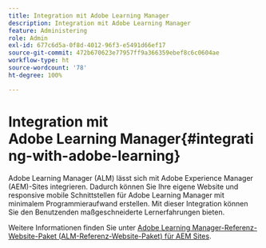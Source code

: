 ```yaml
---
title: Integration mit Adobe Learning Manager
description: Integration mit Adobe Learning Manager
feature: Administering
role: Admin
exl-id: 677c6d5a-0f8d-4012-96f3-e5491d66ef17
source-git-commit: 472b670623e77957ff9a366359ebef8c6c0604ae
workflow-type: ht
source-wordcount: '78'
ht-degree: 100%

---
```


# Integration mit Adobe Learning Manager{#integrating-with-adobe-learning}

Adobe Learning Manager (ALM) lässt sich mit Adobe Experience Manager (AEM)-Sites integrieren. Dadurch können Sie Ihre eigene Website und responsive mobile Schnittstellen für Adobe Learning Manager mit minimalem Programmieraufwand erstellen. Mit dieser Integration können Sie den Benutzenden maßgeschneiderte Lernerfahrungen bieten.

Weitere Informationen finden Sie unter [Adobe Learning Manager-Referenz-Website-Paket (ALM-Referenz-Website-Paket) für AEM Sites](https://helpx.adobe.com/de/learning-manager/adobe-learning-manager-integration-aem.html).
